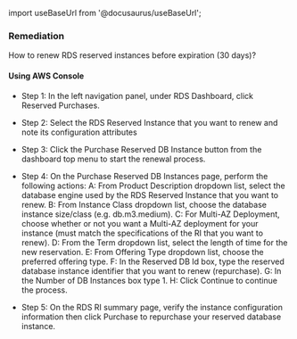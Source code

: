 import useBaseUrl from '@docusaurus/useBaseUrl';

### Remediation
How to renew RDS reserved instances before expiration (30 days)?

#### Using AWS Console

- Step 1: In the left navigation panel, under RDS Dashboard, click Reserved Purchases.

- Step 2: Select the RDS Reserved Instance that you want to renew and note its configuration attributes 

- Step 3: Click the Purchase Reserved DB Instance button from the dashboard top menu to start the renewal process.

- Step 4: On the Purchase Reserved DB Instances page, perform the following actions:
	 A: From Product Description dropdown list, select the database engine used by the RDS Reserved Instance that you want to renew.
	 B: From Instance Class dropdown list, choose the database instance size/class (e.g. db.m3.medium).
	 C: For Multi-AZ Deployment, choose whether or not you want a Multi-AZ deployment for your instance (must match the specifications of the RI that you want to renew).
	 D: From the Term dropdown list, select the length of time for the new reservation.
	 E: From Offering Type dropdown list, choose the preferred offering type.
	 F: In the Reserved DB Id box, type the reserved database instance identifier that you want to renew (repurchase).
	 G: In the Number of DB Instances box type 1.
	 H: Click Continue to continue the process.

- Step 5: On the RDS RI summary page, verify the instance configuration information then click Purchase to repurchase your reserved database instance.